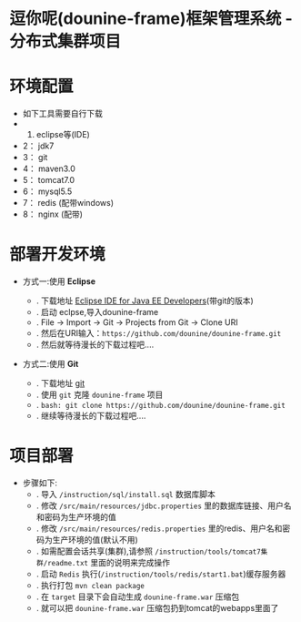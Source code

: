 逗你呢(dounine-frame)框架管理系统 - 分布式集群项目
====
环境配置
====
* 如下工具需要自行下载
 * 1. eclipse等(IDE)
 * 2： jdk7
 * 3： git
 * 4： maven3.0
 * 5： tomcat7.0
 * 6： mysql5.5
 * 7： redis (配带windows)
 * 8： nginx (配带)

部署开发环境
===
* 方式一:使用 **Eclipse**
  * . 下载地址 [Eclipse IDE for Java EE Developers]( http://eclipse.org/downloads/ )(带git的版本)
  * . 启动 eclpse,导入dounine-frame
  * . File -> Import -> Git -> Projects from Git -> Clone URI
  * . 然后在URI输入：`https://github.com/dounine/dounine-frame.git`
  * . 然后就等待漫长的下载过程吧....

* 方式二:使用 **Git**
  * . 下载地址 [git]( http://msysgit.github.io/ )
  * . 使用 `git` 克隆 `dounine-frame` 项目
  * . `bash: git clone https://github.com/dounine/dounine-frame.git`
  * . 继续等待漫长的下载过程吧....

项目部署
===
* 步骤如下:
  * . 导入 `/instruction/sql/install.sql` 数据库脚本
  * . 修改 `/src/main/resources/jdbc.properties` 里的数据库链接、用户名和密码为生产环境的值
  * . 修改 `/src/main/resources/redis.properties` 里的redis、用户名和密码为生产环境的值(默认不用)
  * . 如需配置会话共享(集群),请参照 `/instruction/tools/tomcat7集群/readme.txt` 里面的说明来完成操作
  * . 启动 `Redis` 执行(`/instruction/tools/redis/start1.bat`)缓存服务器
  * . 执行打包 `mvn clean package`
  * . 在 `target` 目录下会自动生成 `dounine-frame.war` 压缩包
  * . 就可以把 `dounine-frame.war` 压缩包扔到tomcat的webapps里面了
